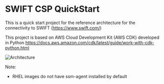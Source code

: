 
# SWIFT CSP QuickStart  

This is a quick start project for the reference architecture for the connectivity to SWIFT (https://www.swift.com/)

This project is based on AWS Cloud Development Kit (AWS CDK) developed in Python 
https://docs.aws.amazon.com/cdk/latest/guide/work-with-cdk-python.html


![Architecture](./docs/images/figure1.png)

Note:
- RHEL images do not have ssm-agent installed by default 
